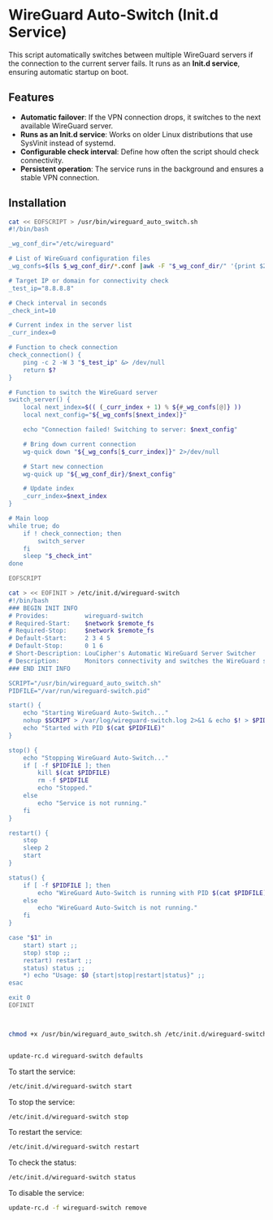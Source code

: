 # WireGuard Auto-Switch (Init.d Service)

This script automatically switches between multiple WireGuard servers if the connection to the current server fails. It runs as an **Init.d service**, ensuring automatic startup on boot.

## Features
- **Automatic failover**: If the VPN connection drops, it switches to the next available WireGuard server.
- **Runs as an Init.d service**: Works on older Linux distributions that use SysVinit instead of systemd.
- **Configurable check interval**: Define how often the script should check connectivity.
- **Persistent operation**: The service runs in the background and ensures a stable VPN connection.

## Installation


```bash
cat << EOFSCRIPT > /usr/bin/wireguard_auto_switch.sh
#!/bin/bash

_wg_conf_dir="/etc/wireguard"

# List of WireGuard configuration files
_wg_confs=$(ls $_wg_conf_dir/*.conf |awk -F "$_wg_conf_dir/" '{print $2}')

# Target IP or domain for connectivity check
_test_ip="8.8.8.8"

# Check interval in seconds
_check_int=10

# Current index in the server list
_curr_index=0

# Function to check connection
check_connection() {
    ping -c 2 -W 3 "$_test_ip" &> /dev/null
    return $?
}

# Function to switch the WireGuard server
switch_server() {
    local next_index=$(( (_curr_index + 1) % ${#_wg_confs[@]} ))
    local next_config="${_wg_confs[$next_index]}"

    echo "Connection failed! Switching to server: $next_config"

    # Bring down current connection
    wg-quick down "${_wg_confs[$_curr_index]}" 2>/dev/null

    # Start new connection
    wg-quick up "${_wg_conf_dir}/$next_config"

    # Update index
    _curr_index=$next_index
}

# Main loop
while true; do
    if ! check_connection; then
        switch_server
    fi
    sleep "$_check_int"
done

EOFSCRIPT

cat > << EOFINIT > /etc/init.d/wireguard-switch
#!/bin/bash
### BEGIN INIT INFO
# Provides:          wireguard-switch
# Required-Start:    $network $remote_fs
# Required-Stop:     $network $remote_fs
# Default-Start:     2 3 4 5
# Default-Stop:      0 1 6
# Short-Description: LouCipher's Automatic WireGuard Server Switcher
# Description:       Monitors connectivity and switches the WireGuard server if the connection fails.
### END INIT INFO

SCRIPT="/usr/bin/wireguard_auto_switch.sh"
PIDFILE="/var/run/wireguard-switch.pid"

start() {
    echo "Starting WireGuard Auto-Switch..."
    nohup $SCRIPT > /var/log/wireguard-switch.log 2>&1 & echo $! > $PIDFILE
    echo "Started with PID $(cat $PIDFILE)"
}

stop() {
    echo "Stopping WireGuard Auto-Switch..."
    if [ -f $PIDFILE ]; then
        kill $(cat $PIDFILE)
        rm -f $PIDFILE
        echo "Stopped."
    else
        echo "Service is not running."
    fi
}

restart() {
    stop
    sleep 2
    start
}

status() {
    if [ -f $PIDFILE ]; then
        echo "WireGuard Auto-Switch is running with PID $(cat $PIDFILE)"
    else
        echo "WireGuard Auto-Switch is not running."
    fi
}

case "$1" in
    start) start ;;
    stop) stop ;;
    restart) restart ;;
    status) status ;;
    *) echo "Usage: $0 {start|stop|restart|status}" ;;
esac

exit 0
EOFINIT



chmod +x /usr/bin/wireguard_auto_switch.sh /etc/init.d/wireguard-switch


update-rc.d wireguard-switch defaults
```


To start the service:
```bash
/etc/init.d/wireguard-switch start
```

To stop the service:
```bash
/etc/init.d/wireguard-switch stop
```

To restart the service:
```bash
/etc/init.d/wireguard-switch restart
```

To check the status:
```bash
/etc/init.d/wireguard-switch status
```

To disable the service:
```bash
update-rc.d -f wireguard-switch remove
```
